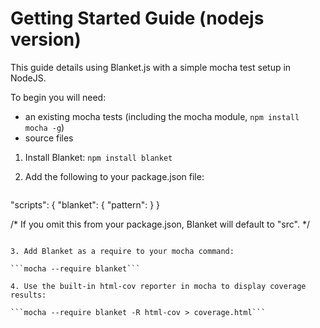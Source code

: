 # Getting Started Guide (nodejs version)

This guide details using Blanket.js with a simple mocha test setup in NodeJS.

To begin you will need:  
* an existing mocha tests (including the mocha module, `npm install mocha -g`)
* source files

1. Install Blanket: `npm install blanket`

2. Add the following to your package.json file:

    ```
"scripts": {
    "blanket": {
        "pattern": <string to match to source file paths>
    }
}

/* If you omit this from your package.json, Blanket will default to "src". */
```

3. Add Blanket as a require to your mocha command:

```mocha --require blanket```

4. Use the built-in html-cov reporter in mocha to display coverage results:

```mocha --require blanket -R html-cov > coverage.html```

